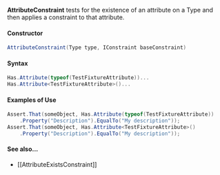 **AttributeConstraint** tests for the existence of an attribute on a Type and then applies a constraint to that attribute.

#### Constructor

```C#
AttributeConstraint(Type type, IConstraint baseConstraint)
```

#### Syntax

```C#
Has.Attribute(typeof(TestFixtureAttribute))...
Has.Attribute<TestFixtureAttribute>()...
```

#### Examples of Use


```C#
Assert.That(someObject, Has.Attribute(typeof(TestFixtureAttribute))
    .Property("Description").EqualTo("My description"));
Assert.That(someObject, Has.Attribute<TestFixtureAttribute>()
    .Property("Description").EqualTo("My description"));
```

#### See also...
 * [[AttributeExistsConstraint]]
